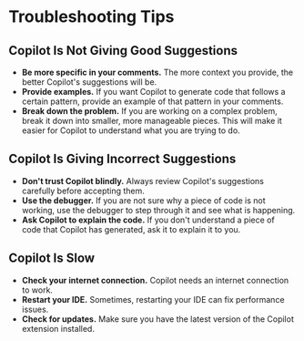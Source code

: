# Troubleshooting Tips

## Copilot Is Not Giving Good Suggestions

-   **Be more specific in your comments.** The more context you provide, the better Copilot's suggestions will be.
-   **Provide examples.** If you want Copilot to generate code that follows a certain pattern, provide an example of that pattern in your comments.
-   **Break down the problem.** If you are working on a complex problem, break it down into smaller, more manageable pieces. This will make it easier for Copilot to understand what you are trying to do.

## Copilot Is Giving Incorrect Suggestions

-   **Don't trust Copilot blindly.** Always review Copilot's suggestions carefully before accepting them.
-   **Use the debugger.** If you are not sure why a piece of code is not working, use the debugger to step through it and see what is happening.
-   **Ask Copilot to explain the code.** If you don't understand a piece of code that Copilot has generated, ask it to explain it to you.

## Copilot Is Slow

-   **Check your internet connection.** Copilot needs an internet connection to work.
-   **Restart your IDE.** Sometimes, restarting your IDE can fix performance issues.
-   **Check for updates.** Make sure you have the latest version of the Copilot extension installed.
